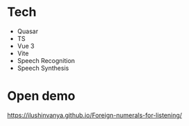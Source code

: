 # Tech
- Quasar
- TS
- Vue 3
- Vite
- Speech Recognition
- Speech Synthesis

# Open demo

https://ilushinvanya.github.io/Foreign-numerals-for-listening/
